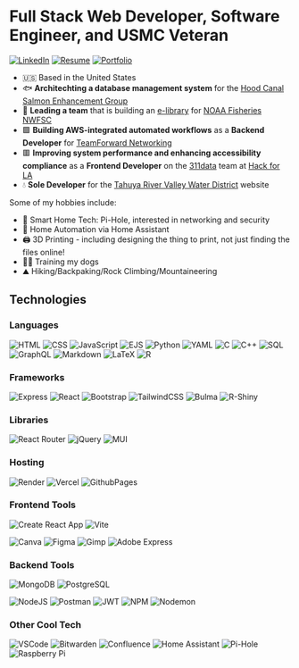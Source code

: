 <!-- Documentation for GitHub shields: https://shields.io/badges -->
<!-- Documentation for icons used for shields.io: https://simpleicons.org/ -->

# Full Stack Web Developer, Software Engineer, and USMC Veteran

[![LinkedIn](https://img.shields.io/badge/LinkedIn-0a66c2?style=for-the-badge&logo=linkedin&logoColor=white)](https://www.linkedin.com/in/daniellerandrews)
[![Resume](https://img.shields.io/badge/Resume-e27689?style=for-the-badge&logo=googledocs&logoColor=white)](https://docs.google.com/document/d/1qaXxSLIBBaljjR8LIJy-28kCwbED_zkV1UoNKB2ipjA/edit?usp=sharing)
[![Portfolio](https://img.shields.io/badge/Portfolio-2079c7?style=for-the-badge&logo=react&logoColor=white)](http://danielle-andrews.devdecks.com)

- 🇺🇸 Based in the United States
- 🐟 **Architechting a database management system** for the [Hood Canal Salmon Enhancement Group](https://www.pnwsalmoncenter.org/)
- 🐡 **Leading a team** that is building an [e-library](https://connect.fisheries.noaa.gov/salmon_stressor_response_library/) for [NOAA Fisheries NWFSC](https://www.fisheries.noaa.gov/about/northwest-fisheries-science-center)
- 🟩 **Building AWS-integrated automated workflows** as a **Backend Developer** for [TeamForward Networking](https://www.tfnetworking.com/)
- 🟥 **Improving system performance and enhancing accessibility compliance** as a **Frontend Developer** on the [311data](https://hackforla.github.io/311-data/) team at [Hack for LA](https://www.hackforla.org/)
- 💧 **Sole Developer** for the [Tahuya River Valley Water District](https://tahuyarivervalleywaterdistrict.org) website

Some of my hobbies include:
- 🍓 Smart Home Tech: Pi-Hole, interested in networking and security
- 🏡 Home Automation via Home Assistant
- 🖨️ 3D Printing - including designing the thing to print, not just finding the files online!
- 🐕‍🦺 Training my dogs
- ⛰️ Hiking/Backpaking/Rock Climbing/Mountaineering

## Technologies

### Languages

![HTML](https://img.shields.io/badge/HTML-E34F26?style=flat&logo=html5&logoColor=white)
![CSS](https://img.shields.io/badge/CSS-1572B6?style=flat&logo=css&logoColor=white)
![JavaScript](https://img.shields.io/badge/JavaScript-323330?style=flat&logo=javascript&logoColor=F7DF1E)
![EJS](https://img.shields.io/badge/EJS-323330?style=flat&logo=ejs&logoColor=B4CA65)
![Python](https://img.shields.io/badge/Python-3776AB?style=flat&logo=python&logoColor=white)
![YAML](https://img.shields.io/badge/YAML-CB171E?style=flat&logo=yaml&logoColor=white)
![C](https://img.shields.io/badge/C-323330?style=flat&logo=c&logoColor=A8B9CC)
![C++](https://img.shields.io/badge/C++-00599C?style=flat&logo=cplusplus&logoColor=white)
![SQL](https://img.shields.io/badge/SQL-000000?style=flat&logo=sql&logoColor=white)
![GraphQL](https://img.shields.io/badge/GraphQL-E10098?style=flat&logo=graphql&logoColor=white)
![Markdown](https://img.shields.io/badge/Markdown-000000?style=flat&logo=markdown&logoColor=white)
![LaTeX](https://img.shields.io/badge/LaTeX-008080.svg?style=flat&logo=latex&logoColor=white)
![R](https://img.shields.io/badge/R-276DC3.svg?style=flat&logo=r&logoColor=white)
<!-- ![Java](https://img.shields.io/badge/java-e11f21?style=flat&logo=oracle&logoColor=white) -->

### Frameworks

![Express](https://img.shields.io/badge/Express-000000?style=flat&logo=express&logoColor=white)
![React](https://img.shields.io/badge/React-323330?style=flat&logo=react&logoColor=61DAFB)
![Bootstrap](https://img.shields.io/badge/Bootstrap-7952B3?style=flat&logo=bootstrap&logoColor=white)
![TailwindCSS](https://img.shields.io/badge/Tailwind_CSS-323330?style=flat&logo=tailwind-css&logoColor=06B6D4)
![Bulma](https://img.shields.io/badge/Bulma-323330?style=flat&logo=bulma&logoColor=00D1B2)
![R-Shiny](https://img.shields.io/badge/Shiny-3674a8?style=flat&logo=r&logoColor=white)

### Libraries

![React Router](https://img.shields.io/badge/React_Router-CA4245?style=flat&logo=react-router&logoColor=white)
![jQuery](https://img.shields.io/badge/jQuery-0769AD?style=flat&logo=jquery&logoColor=white)
![MUI](https://img.shields.io/badge/MUI-007FFF?style=flat&logo=mui&logoColor=white)

### Hosting

![Render](https://img.shields.io/badge/Render-000000?style=flat&logo=render&logoColor=white)
![Vercel](https://img.shields.io/badge/Vercel-000000?style=flat&logo=vercel&logoColor=white)
![GithubPages](https://img.shields.io/badge/GitHub_Pages-222222?style=flat&logo=github&logoColor=white)

### Frontend Tools

![Create React App](https://img.shields.io/badge/Create_React_App-323330?style=flat&logo=create-react-app&logoColor=09D3AC)
![Vite](https://img.shields.io/badge/Vite-646CFF?style=flat&logo=vite&logoColor=white)

![Canva](https://img.shields.io/badge/Canva-323330?style=flat&logo=Canva&logoColor=00C4CC)
![Figma](https://img.shields.io/badge/Figma-F24E1E?style=flat&logo=figma&logoColor=white)
![Gimp](https://img.shields.io/badge/Gimp-5C5543?style=flat&logo=gimp&logoColor=white)
![Adobe Express](https://img.shields.io/badge/Adobe_Express-FF0000?style=flat&logo=adobe&logoColor=white)

### Backend Tools

![MongoDB](https://img.shields.io/badge/MongoDB-47A248?style=flat&logo=mongodb&logoColor=white)
![PostgreSQL](https://img.shields.io/badge/PostgreSQL-4169E1?style=flat&logo=postgresql&logoColor=white)

![NodeJS](https://img.shields.io/badge/node.js-5FA04E?style=flat&logo=node.js&logoColor=white)
![Postman](https://img.shields.io/badge/Postman-FF6C37?style=flat&logo=postman&logoColor=white)
![JWT](https://img.shields.io/badge/JWT-000000?style=flat&logo=JSON-web-tokens)
![NPM](https://img.shields.io/badge/NPM-CB3837?style=flat&logo=npm&logoColor=white)
![Nodemon](https://img.shields.io/badge/Nodemon-323330?style=flat&logo=nodemon&logoColor=76D04B)

### Other Cool Tech

![VSCode](https://img.shields.io/badge/VSCode-00A4EF?style=flat&logo=vscode&logoColor=white)
![Bitwarden](https://img.shields.io/badge/Bitwarden-175DDC?style=flat&logo=bitwarden&logoColor=white)
![Confluence](https://img.shields.io/badge/Confluence-172B4D?style=flat&logo=confluence&logoColor=white)
![Home Assistant](https://img.shields.io/badge/Home_Assistant-323330?style=flat&logo=home-assistant&logoColor=18BCF2)
![Pi-Hole](https://img.shields.io/badge/PiHole-96060C?style=flat&logo=pi-hole&logoColor=white)
![Raspberry Pi](https://img.shields.io/badge/RaspberryPi-A22846?style=flat&logo=Raspberry-Pi&logoColor=white)
